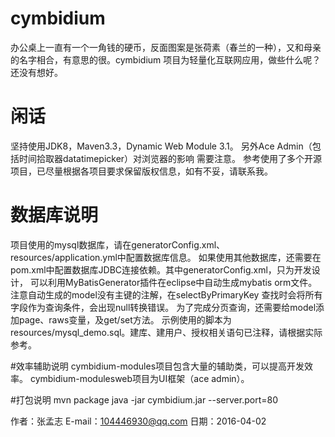 # cymbidium
办公桌上一直有一个一角钱的硬币，反面图案是张荷素（春兰的一种），又和母亲的名字相合，有意思的很。cymbidium 项目为轻量化互联网应用，做些什么呢？还没有想好。

# 闲话 
坚持使用JDK8，Maven3.3，Dynamic Web Module 3.1。 另外Ace Admin（包括时间拾取器datatimepicker）对浏览器的影响 需要注意。 参考使用了多个开源项目，已尽量根据各项目要求保留版权信息，如有不妥，请联系我。

# 数据库说明 
项目使用的mysql数据库，请在generatorConfig.xml、resources/application.yml中配置数据库信息。 如果使用其他数据库，还需要在pom.xml中配置数据库JDBC连接依赖。其中generatorConfig.xml，只为开发设计， 可以利用MyBatisGenerator插件在eclipse中自动生成mybatis orm文件。 注意自动生成的model没有主键的注解，在selectByPrimaryKey 查找时会将所有字段作为查询条件，会出现null转换错误。 为了完成分页查询，还需要给model添加page、raws变量，及get/set方法。 示例使用的脚本为resources/mysql_demo.sql。建库、建用户、授权相关语句已注释，请根据实际参考。

#效率辅助说明 
cymbidium-modules项目包含大量的辅助类，可以提高开发效率。 
cymbidium-modulesweb项目为UI框架（ace admin）。

#打包说明 
mvn package 
java -jar cymbidium.jar --server.port=80

作者：张孟志 
E-mail：104446930@qq.com 
日期：2016-04-02

